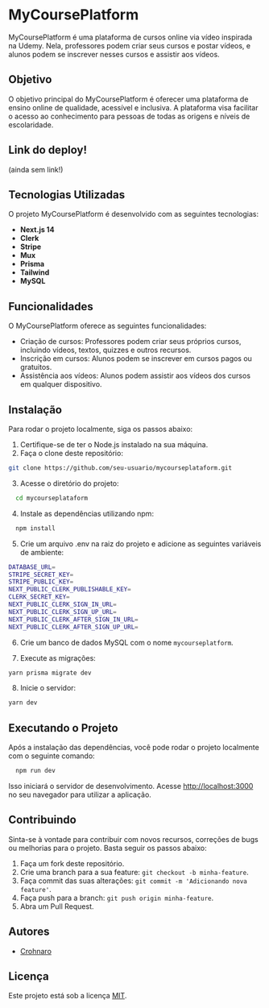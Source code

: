 # MyCoursePlatform

MyCoursePlatform é uma plataforma de cursos online via vídeo inspirada na Udemy. Nela, professores podem criar seus cursos e postar vídeos, e alunos podem se inscrever nesses cursos e assistir aos vídeos.

## Objetivo

O objetivo principal do MyCoursePlatform é oferecer uma plataforma de ensino online de qualidade, acessível e inclusiva. A plataforma visa facilitar o acesso ao conhecimento para pessoas de todas as origens e níveis de escolaridade.

## Link do deploy!
(ainda sem link!)

## Tecnologias Utilizadas

O projeto MyCoursePlatform é desenvolvido com as seguintes tecnologias:

- **Next.js 14**
- **Clerk**
- **Stripe**
- **Mux**
- **Prisma**
- **Tailwind**
- **MySQL**

## Funcionalidades

O MyCoursePlatform oferece as seguintes funcionalidades:

- Criação de cursos: Professores podem criar seus próprios cursos, incluindo vídeos, textos, quizzes e outros recursos.
- Inscrição em cursos: Alunos podem se inscrever em cursos pagos ou gratuitos.
- Assistência aos vídeos: Alunos podem assistir aos vídeos dos cursos em qualquer dispositivo.

## Instalação

Para rodar o projeto localmente, siga os passos abaixo:

1. Certifique-se de ter o Node.js instalado na sua máquina.
2. Faça o clone deste repositório:

```bash
git clone https://github.com/seu-usuario/mycourseplataform.git
```
3. Acesse o diretório do projeto:
```bash
  cd mycourseplataform
```
4. Instale as dependências utilizando npm:
```bash
  npm install
```
5. Crie um arquivo .env na raiz do projeto e adicione as seguintes variáveis de ambiente:
```bash
DATABASE_URL=
STRIPE_SECRET_KEY=
STRIPE_PUBLIC_KEY=
NEXT_PUBLIC_CLERK_PUBLISHABLE_KEY=
CLERK_SECRET_KEY=
NEXT_PUBLIC_CLERK_SIGN_IN_URL=
NEXT_PUBLIC_CLERK_SIGN_UP_URL=
NEXT_PUBLIC_CLERK_AFTER_SIGN_IN_URL=
NEXT_PUBLIC_CLERK_AFTER_SIGN_UP_URL=
```
6. Crie um banco de dados MySQL com o nome ```mycourseplatform```.

7. Execute as migrações: 
```bash 
yarn prisma migrate dev
```
8. Inicie o servidor:
```bash 
yarn dev
```
## Executando o Projeto

Após a instalação das dependências, você pode rodar o projeto localmente com o seguinte comando:
```bash
  npm run dev
```
Isso iniciará o servidor de desenvolvimento. Acesse [http://localhost:3000](http://localhost:3000) no seu navegador para utilizar a aplicação.

## Contribuindo

Sinta-se à vontade para contribuir com novos recursos, correções de bugs ou melhorias para o projeto. Basta seguir os passos abaixo:

1. Faça um fork deste repositório.
2. Crie uma branch para a sua feature: `git checkout -b minha-feature`.
3. Faça commit das suas alterações: `git commit -m 'Adicionando nova feature'`.
4. Faça push para a branch: `git push origin minha-feature`.
5. Abra um Pull Request.

## Autores

- [Crohnaro](https://github.com/crohnaro)

## Licença

Este projeto está sob a licença [MIT](https://opensource.org/licenses/MIT).

